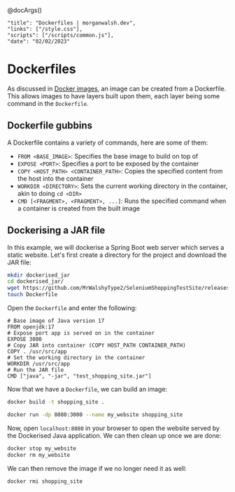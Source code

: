 @docArgs()
```
"title": "Dockerfiles | morganwalsh.dev", 
"links": ["/style.css"],
"scripts": ["/scripts/common.js"],
"date": "02/02/2023"
```

<div class="p-16 w-80 w-md-100 ml-auto mr-auto">

# Dockerfiles
  
As discussed in [Docker images](/notes/docker/docker_images.html), an image can be created from a Dockerfile. This allows images to have layers built upon them, each layer being some command in the `Dockerfile`.

## Dockerfile gubbins

A Dockerfile contains a variety of commands, here are some of them:

- `FROM <BASE_IMAGE>`: Specifies the base image to build on top of
- `EXPOSE <PORT>`: Specifies a port to be exposed by the container
- `COPY <HOST_PATH> <CONTAINER_PATH>`: Copies the specified content from the host into the container
- `WORKDIR <DIRECTORY>`: Sets the current working directory in the container, akin to doing `cd <DIR>`
- `CMD [<FRAGMENT>, <FRAGMENT>, ...]`: Runs the specified command when a container is created from the built image

## Dockerising a JAR file

In this example, we will dockerise a Spring Boot web server which serves a static website. Let's first create a directory 
for the project and download the JAR file:

```sh
mkdir dockerised_jar
cd dockerised_jar/
wget https://github.com/MrWalshyType2/SeleniumShoppingTestSite/releases/download/v1.0.0/test_shopping_site.jar
touch Dockerfile
```

Open the `Dockerfile` and enter the following:

```
# Base image of Java version 17
FROM openjdk:17
# Expose port app is served on in the container
EXPOSE 3000
# Copy JAR into container (COPY HOST_PATH CONTAINER_PATH)
COPY . /usr/src/app
# Set the working directory in the container
WORKDIR /usr/src/app
# Run the JAR file
CMD ["java", "-jar", "test_shopping_site.jar"]
```

Now that we have a `Dockerfile`, we can build an image:
  
```sh
docker build -t shopping_site .
```

```sh
docker run -dp 8080:3000 --name my_website shopping_site
```

Now, open `localhost:8080` in your browser to open the website served by the Dockerised Java application. We can then 
clean up once we are done:

```sh
docker stop my_website
docker rm my_website
```

We can then remove the image if we no longer need it as well:

```sh
docker rmi shopping_site
```

</div>
